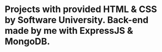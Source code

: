 # Projects with provided HTML & CSS by Software University. Back-end made by me with ExpressJS & MongoDB.
